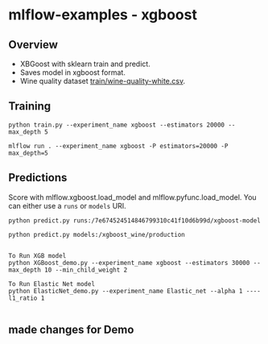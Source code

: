 # mlflow-examples - xgboost

## Overview
* XBGoost with sklearn train and predict.
* Saves model in xgboost format.
* Wine quality dataset [train/wine-quality-white.csv](../../data/train/wine-quality-white.csv).

## Training

```
python train.py --experiment_name xgboost --estimators 20000 --max_depth 5 
```
```
mlflow run . --experiment_name xgboost -P estimators=20000 -P max_depth=5 
```

## Predictions

Score with mlflow.xgboost.load_model and mlflow.pyfunc.load_model.
You can either use a `runs` or `models` URI.
```
python predict.py runs:/7e674524514846799310c41f10d6b99d/xgboost-model
```

```
python predict.py models:/xgboost_wine/production
```

```

To Run XGB model
python XGBoost_demo.py --experiment_name xgboost --estimators 30000 --max_depth 10 --min_child_weight 2

To Run Elastic Net model
python ElasticNet_demo.py --experiment_name Elastic_net --alpha 1 ----l1_ratio 1


```

## made changes for Demo
